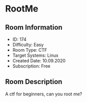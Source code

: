 ﻿# RootMe

## Room Information
- ID: 174
- Difficulty: Easy
- Room Type: CTF
- Target Systems: Linux
- Created Date: 10.09.2020
- Subscription: Free

## Room Description
A ctf for beginners, can you root me?

